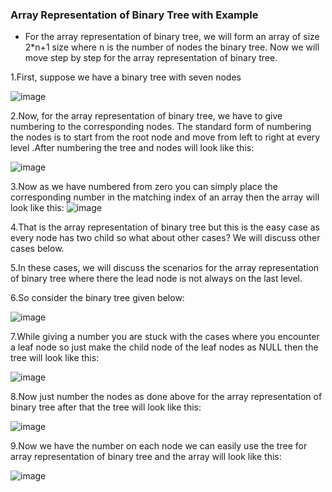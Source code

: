 ### Array Representation of Binary Tree with Example

- For the array representation of binary tree, we will form an array of size 2*n+1 size where n is the number of nodes the binary tree. Now we will move step by step 
 for the array representation of binary tree.

1.First, suppose we have a binary tree with seven nodes

 ![image](https://github.com/user-attachments/assets/0e69b452-8a28-40ee-b957-b2483bd14517)

2.Now, for the array representation of binary tree, we have to give numbering to the corresponding nodes. The standard form of numbering the nodes is to start from 
 the root node and move from left to right at every level .After numbering the tree and nodes will look like this:

![image](https://github.com/user-attachments/assets/b8c52aad-a9ad-47ec-be78-95d56baf4096)

3.Now as we have numbered from zero you can simply place the corresponding number in the matching index of an array then the array will look like this:
![image](https://github.com/user-attachments/assets/b7309853-b895-4d2f-9371-cdca62ec4a90)

4.That is the array representation of binary tree but this is the easy case as every node has two child so what about other cases? We will discuss other cases below.

5.In these cases, we will discuss the scenarios for the array representation of binary tree where there the lead node is not always on the last level.

6.So consider the binary tree given below:

![image](https://github.com/user-attachments/assets/f5961f25-8776-452b-84c6-b61c4914bcaf)

7.While giving a number you are stuck with the cases where you encounter a leaf node so just make the child node of the leaf nodes as NULL then the tree will look like this:

![image](https://github.com/user-attachments/assets/f86d298f-2bbb-4254-a4e4-0bcc547c6082)

8.Now just number the nodes as done above for the array representation of binary tree after that the tree will look like this:

![image](https://github.com/user-attachments/assets/4b055df0-f9eb-49c9-ac88-5448f2909732)

9.Now we have the number on each node we can easily use the tree for array representation of binary tree and the array will look like this:

![image](https://github.com/user-attachments/assets/aecaa1ec-de01-4f0c-b8dd-078f8df39c1c)



